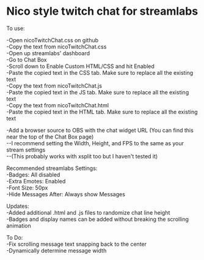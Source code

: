 # Nico style twitch chat for streamlabs

To use:  

-Open nicoTwitchChat.css on github  
-Copy the text from nicoTwitchChat.css   
-Open up streamlabs' dashboard  
-Go to Chat Box  
-Scroll down to Enable Custom HTML/CSS and hit Enabled  
-Paste the copied text in the CSS tab. Make sure to replace all the existing text  
-Copy the text from nicoTwitchChat.js  
-Paste the copied text in the JS tab.  Make sure to replace all the existing text  
-Copy the text from nicoTwitchChat.html  
-Paste the copied text in the HTML tab.  Make sure to replace all the existing text  

-Add a browser source to OBS with the chat widget URL (You can find this near the top of the Chat Box page)  
--I recommend setting the Width, Height, and FPS to the same as your stream settings  
--(This probably works with xsplit too but I haven't tested it)  

Recommended streamlabs Settings:  
-Badges: All disabled  
-Extra Emotes: Enabled  
-Font Size: 50px  
-Hide Messages After: Always show Messages  

Updates:  
-Added additional .html and .js files to randomize chat line height  
-Badges and display names can be added without breaking the scrolling animation  

To Do:  
-Fix scrolling message text snapping back to the center  
-Dynamically determine message width  
